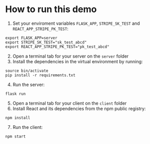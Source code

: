 # How to run this demo

1. Set your enviroment variables `FLASK_APP`, `STRIPE_SK_TEST` and `REACT_APP_STRIPE_PK_TEST`:
```
export FLASK_APP=server
export STRIPE_SK_TEST="sk_test_abcd"
export REACT_APP_STRIPE_PK_TEST="pk_test_abcd"
```

2. Open a terminal tab for your server on the `server` folder
3. Install the dependencies in the virtual environment by running:
```
source bin/activate
pip install -r requirements.txt
```

4. Run the server:
```
flask run
```

5. Open a terminal tab for your client on the `client` folder
6. Install React and its dependencies from the npm public registry:
```
npm install
```

7. Run the client:
```
npm start
```